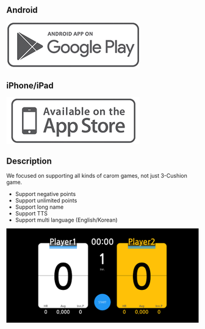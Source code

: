　

## Android

[![EZ Billiards Scoreboard](/img/play-store.png)](https://play.google.com/store/apps/details?id=net.devking.ezboard)

## iPhone/iPad

[![EZ Billiards Scoreboard](/img/app-store.png)](https://apps.apple.com/us/app/id1581291935)

## Description

We focused on supporting all kinds of carom games, not just 3-Cushion game.

- Support negative points
- Support unlimited points
- Support long name
- Support TTS
- Support multi language (English/Korean)

<img src="/screenshot/store-graphic-en.png" width="600">
